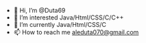 - 👋 Hi, I’m @Duta69
- 👀 I’m interested Java/Html/CSS/C/C++
- 🌱 I’m currently Java/Html/CSS/C
- 📫 How to reach me aleduta070@gmail.com

